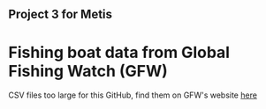## Project 3 for Metis

# Fishing boat data from Global Fishing Watch (GFW)

CSV files too large for this GitHub, find them on GFW's website <a href=https://globalfishingwatch.org/data-download/datasets/public-training-data-v1>here</a>
